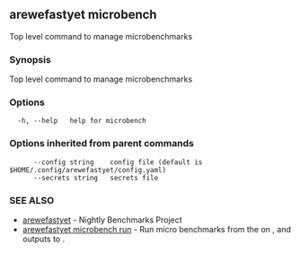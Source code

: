 ## arewefastyet microbench

Top level command to manage microbenchmarks

### Synopsis

Top level command to manage microbenchmarks

### Options

```
  -h, --help   help for microbench
```

### Options inherited from parent commands

```
      --config string    config file (default is $HOME/.config/arewefastyet/config.yaml)
      --secrets string   secrets file
```

### SEE ALSO

* [arewefastyet](arewefastyet.md)	 - Nightly Benchmarks Project
* [arewefastyet microbench run](arewefastyet_microbench_run.md)	 - Run micro benchmarks from the <root dir> on <pkg>, and outputs to <output file>.

